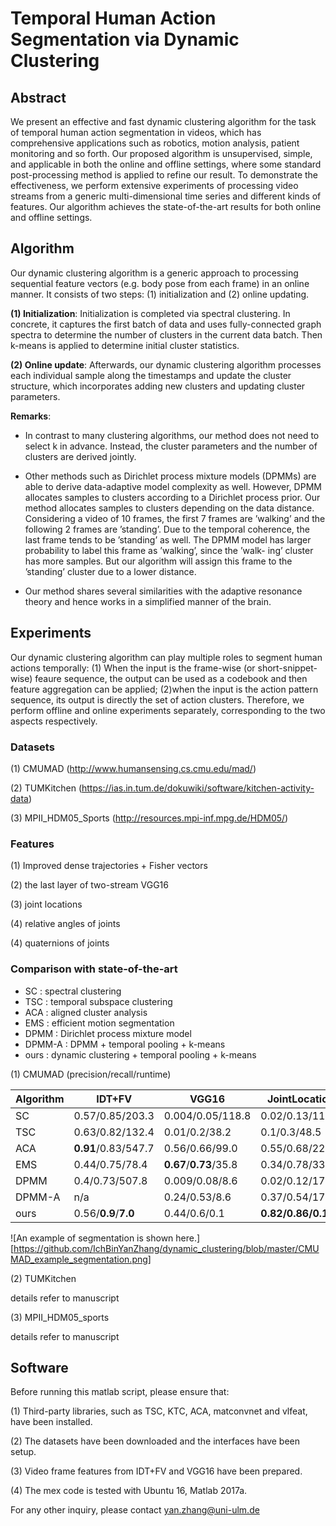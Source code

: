 # Temporal Human Action Segmentation via Dynamic Clustering

## Abstract
We present an effective and fast dynamic clustering algorithm for the task of temporal human action segmentation in videos, which has comprehensive applications such as robotics, motion analysis, patient monitoring and so forth. Our proposed algorithm is unsupervised, simple, and applicable in both the online and offline settings, where some standard post-processing method is applied to refine our result. To demonstrate the effectiveness, we perform extensive experiments of processing video streams from a generic multi-dimensional time series and different kinds of features. Our algorithm achieves the state-of-the-art results for both online and offline settings.

## Algorithm
Our dynamic clustering algorithm is a generic approach to processing sequential feature vectors (e.g. body pose from each frame) in an online manner. It consists of two steps: (1) initialization and (2) online updating.

__(1) Initialization__:
Initialization is completed via spectral clustering. In concrete, it captures the first batch of data and uses fully-connected graph spectra to determine the number of clusters in the current data batch. Then k-means is applied to determine initial cluster statistics.

__(2) Online update__:
Afterwards, our dynamic clustering algorithm processes each individual sample along the timestamps and update the cluster structure, which incorporates adding new clusters and updating cluster parameters. 

__Remarks__:
  * In contrast to many clustering algorithms, our method does not need to select k in advance. Instead, the cluster parameters and the number of clusters are derived jointly.

  * Other methods such as Dirichlet process mixture models (DPMMs) are able to derive data-adaptive model complexity as well. However, DPMM allocates samples to clusters according to a Dirichlet process prior. Our method allocates samples to clusters depending on the data distance. Considering a video of 10 frames, the first 7 frames are
’walking’ and the following 2 frames are ’standing’. Due to the temporal coherence, the last frame tends to be
’standing’ as well. The DPMM model has larger probability to label this frame as ’walking’, since the ’walk-
ing’ cluster has more samples. But our algorithm will assign this frame to the ’standing’ cluster due to a lower
distance.

  * Our method shares several similarities with the adaptive resonance theory and hence works in a simplified manner of the brain.


## Experiments
Our dynamic clustering algorithm can play multiple roles to segment human actions temporally: (1) When the input is the frame-wise (or short-snippet-wise) feaure sequence, the output can be used as a codebook and then feature aggregation can be applied; (2)when the input is the action pattern sequence, its output is directly the set of action clusters. Therefore, we perform offline and online experiments separately, corresponding to the two aspects respectively.

### Datasets
(1) CMUMAD (http://www.humansensing.cs.cmu.edu/mad/)

(2) TUMKitchen (https://ias.in.tum.de/dokuwiki/software/kitchen-activity-data)

(3) MPII_HDM05_Sports (http://resources.mpi-inf.mpg.de/HDM05/)

### Features
(1) Improved dense trajectories + Fisher vectors

(2) the last layer of two-stream VGG16

(3) joint locations

(4) relative angles of joints

(4) quaternions of joints


### Comparison with state-of-the-art
* SC : spectral clustering
* TSC : temporal subspace clustering
* ACA : aligned cluster analysis
* EMS : efficient motion segmentation 
* DPMM : Dirichlet process mixture model
* DPMM-A : DPMM + temporal pooling + k-means
* ours : dynamic clustering + temporal pooling + k-means


(1) CMUMAD (precision/recall/runtime)

| Algorithm | IDT+FV | VGG16 | JointLocation | RelativeAngle | Quaternion |
|-----------|-----------|-----------|-----------|-----------|-----------|
|SC| 0.57/0.85/203.3| 0.004/0.05/118.8 |0.02/0.13/113.0| 0.003/0.06/113.4 |0.01/0.11/125.3|
|TSC| 0.63/0.82/132.4| 0.01/0.2/38.2 |0.1/0.3/48.5| 0.05/0.29/41.6| 0.05/0.29/38.7|
|ACA|  __0.91__/0.83/547.7| 0.56/0.66/99.0| 0.55/0.68/221.5| 0.51/0.65/136.2| 0.55/__0.66__/168.8|
|EMS| 0.44/0.75/78.4| __0.67__/__0.73__/35.8| 0.34/0.78/33.0| 0.47/__0.89__/17.3| 0.6/0.51/9.2|
|DPMM| 0.4/0.73/507.8| 0.009/0.08/8.6| 0.02/0.12/17.8| 0.02/0.1/13.4| 0.02/0.11/11.6|
|DPMM-A| n/a |0.24/0.53/8.6| 0.37/0.54/17.8| 0.27/0.5/13.4| 0.39/0.58/11.6|
|ours| 0.56/__0.9__/__7.0__| 0.44/0.6/0.1| __0.82/0.86/0.1__| __0.63__/0.64/__0.1__| __0.63__/0.52/__0.1__|


![An example of segmentation is shown here.][https://github.com/IchBinYanZhang/dynamic_clustering/blob/master/CMUMAD_example_segmentation.png]

(2) TUMKitchen

details refer to manuscript

(3) MPII_HDM05_sports

details refer to manuscript



## Software
Before running this matlab script, please ensure that:

  (1) Third-party libraries, such as TSC, KTC, ACA, matconvnet and vlfeat, have been installed.
  
  (2) The datasets have been downloaded and the interfaces have been setup. 
  
  (3) Video frame features from IDT+FV and VGG16 have been prepared.
  
  (4) The mex code is tested with Ubuntu 16, Matlab 2017a.

For any other inquiry, please contact
yan.zhang@uni-ulm.de
